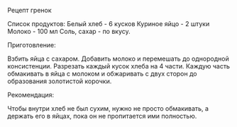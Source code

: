 Рецепт гренок

Список продуктов:
Белый хлеб - 6 кусков
Куриное яйцо - 2 штуки
Молоко - 100 мл
Соль, сахар - по вкусу.

Приготовление:

Взбить яйца с сахаром.
Добавить молоко и перемешать до однородной консистенции.
Разрезать каждый кусок хлеба на 4 части. 
Каждую часть обмакивать в яйца с молоком и обжаривать с двух сторон до образования золотистой корочки. 

Рекомендация:

Чтобы внутри хлеб не был сухим, нужно не просто обмакивать, а держать его в яйцах, пока он не пропитается ими полностью.